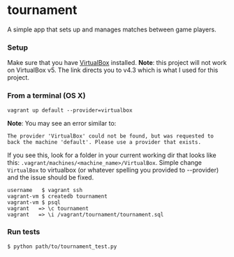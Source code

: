 # tournament
A simple app that sets up and manages matches between game players.

### Setup

Make sure that you have [VirtualBox](https://www.virtualbox.org/wiki/Download_Old_Builds) installed. **Note**: this project will not work on VirtualBox v5. The link directs you to v4.3 which is what I used for this project.

### From a terminal (OS X)

```
vagrant up default --provider=virtualbox
```

**Note**: You may see an error similar to:

```
The provider 'VirtualBox' could not be found, but was requested to
back the machine 'default'. Please use a provider that exists.
```

If you see this, look for a folder in your current working dir that looks like this: ```.vagrant/machines/<machine_name>/VirtualBox```. Simple change ```VirtualBox``` to virtualbox (or whatever spelling you provided to --provider) and the issue should be fixed.

```
username   $ vagrant ssh 
vagrant-vm $ createdb tournament
vagrant-vm $ psql
vagrant   => \c tournament
vagrant   => \i /vagrant/tournament/tournament.sql
```

### Run tests

```
$ python path/to/tournament_test.py
```
